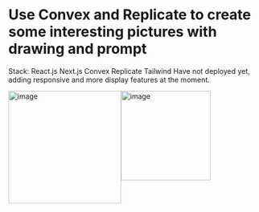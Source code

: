 # Use Convex and Replicate to create some interesting pictures with drawing and prompt
Stack:
React.js Next.js Convex Replicate Tailwind 
Have not deployed yet, adding responsive and more display features at the moment.
<div class="container">
<img width="224" alt="image" src="https://github.com/Cora-chan/convex/assets/41717903/4d434af1-6f29-4d80-8cca-f3fe2b794529">
<img width="178" alt="image" src="https://github.com/Cora-chan/convex/assets/41717903/ed5e08af-bedc-4dfb-b18a-1644e1b54ee8">
</div>

<style>
.container{
display: flex;


}
  </style>

